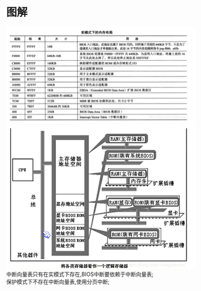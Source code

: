 # 图解
![alt image](./resources/image.png) <br>
![alt image](./resources/image2.png) <br>
中断向量表只有在实模式下存在,BIOS中断要依赖于中断向量表; <br>
保护模式下不存在中断向量表,使用分页中断;
